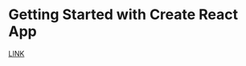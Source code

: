 # Getting Started with Create React App

[LINK](https://the-digitalacademy.github.io/sithembiso-myreact/)
